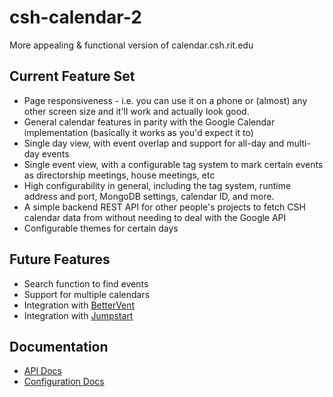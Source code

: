 # csh-calendar-2
More appealing &amp; functional version of calendar.csh.rit.edu

## Current Feature Set
- Page responsiveness - i.e. you can use it on a phone or (almost) any other screen size and it'll work and actually look good.
- General calendar features in parity with the Google Calendar implementation (basically it works as you'd expect it to)
- Single day view, with event overlap and support for all-day and multi-day events
- Single event view, with a configurable tag system to mark certain events as directorship meetings, house meetings, etc
- High configurability in general, including the tag system, runtime address and port, MongoDB settings, calendar ID, and more.
- A simple backend REST API for other people's projects to fetch CSH calendar data from without needing to deal with the Google API
- Configurable themes for certain days

## Future Features
- Search function to find events
- Support for multiple calendars
- Integration with [BetterVent](https://github.com/ComputerScienceHouse/BetterVent)
- Integration with [Jumpstart](https://github.com/Dr-N0/Jumpstart)
  
## Documentation
- [API Docs](API.md)
- [Configuration Docs](CONFIGURATION.md)
